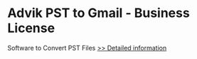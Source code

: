 # Advik PST to Gmail - Business License
Software to Convert PST Files
[>> Detailed information](https://secure.shareit.com/shareit/product.html?productid=300806633&affiliateid=200057808)